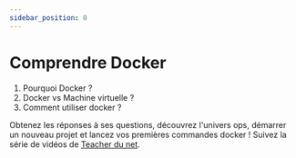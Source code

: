 ```yaml
---
sidebar_position: 0
---
```


# Comprendre Docker

1. Pourquoi Docker ?
2. Docker vs Machine virtuelle ?
3. Comment utiliser docker ?

Obtenez les réponses à ses questions, découvrez l'univers ops, démarrer un nouveau projet et lancez vos premières commandes docker !
Suivez la série de vidéos de [Teacher du net](https://www.youtube.com/watch?v=8LciBx9uGCA&list=PLlxQJeQRaKDRC_TTW7E0Dz9xZWoxxzH3M).
